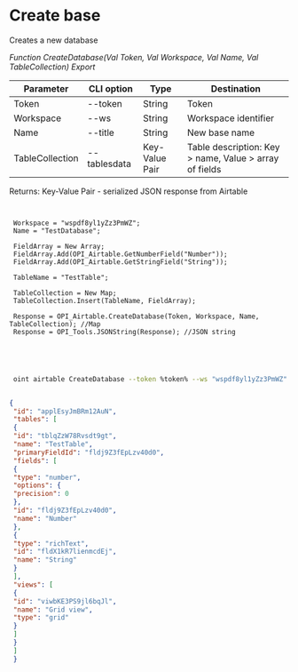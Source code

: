 ﻿---
sidebar_position: 3
---

# Create base
 Creates a new database


*Function CreateDatabase(Val Token, Val Workspace, Val Name, Val TableCollection) Export*

 | Parameter | CLI option | Type | Destination |
 |-|-|-|-|
 | Token | --token | String | Token |
 | Workspace | --ws | String | Workspace identifier |
 | Name | --title | String | New base name |
 | TableCollection | --tablesdata | Key-Value Pair | Table description: Key > name, Value > array of fields |

 
 Returns: Key-Value Pair - serialized JSON response from Airtable

```bsl title="Code example"
	
 
 Workspace = "wspdf8yl1yZz3PmWZ";
 Name = "TestDatabase";
 
 FieldArray = New Array;
 FieldArray.Add(OPI_Airtable.GetNumberField("Number"));
 FieldArray.Add(OPI_Airtable.GetStringField("String"));
 
 TableName = "TestTable";
 
 TableCollection = New Map;
 TableCollection.Insert(TableName, FieldArray);
 
 Response = OPI_Airtable.CreateDatabase(Token, Workspace, Name, TableCollection); //Map
 Response = OPI_Tools.JSONString(Response); //JSON string
 

	
```

```sh title="CLI command example"
 
 oint airtable CreateDatabase --token %token% --ws "wspdf8yl1yZz3PmWZ" --title "TestDatabase" --tablesdata %tablesdata%


```


```json title="Result"

{
 "id": "applEsyJmBRm12AuN",
 "tables": [
 {
 "id": "tblqZzW78Rvsdt9gt",
 "name": "TestTable",
 "primaryFieldId": "fldj9Z3fEpLzv40d0",
 "fields": [
 {
 "type": "number",
 "options": {
 "precision": 0
 },
 "id": "fldj9Z3fEpLzv40d0",
 "name": "Number"
 },
 {
 "type": "richText",
 "id": "fldX1kR7lienmcdEj",
 "name": "String"
 }
 ],
 "views": [
 {
 "id": "viwbKE3PS9jl6bqJl",
 "name": "Grid view",
 "type": "grid"
 }
 ]
 }
 ]
 }

```
